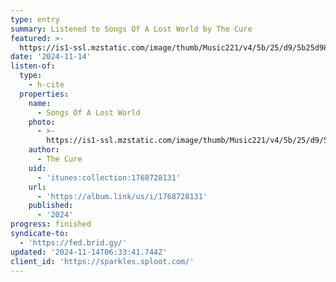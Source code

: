 ```yaml
---
type: entry
summary: Listened to Songs Of A Lost World by The Cure
featured: >-
  https://is1-ssl.mzstatic.com/image/thumb/Music221/v4/5b/25/d9/5b25d98e-3734-a7fd-c198-69ffd088d10f/24UMGIM94240.rgb.jpg/100x100bb.jpg
date: '2024-11-14'
listen-of:
  type:
    - h-cite
  properties:
    name:
      - Songs Of A Lost World
    photo:
      - >-
        https://is1-ssl.mzstatic.com/image/thumb/Music221/v4/5b/25/d9/5b25d98e-3734-a7fd-c198-69ffd088d10f/24UMGIM94240.rgb.jpg/100x100bb.jpg
    author:
      - The Cure
    uid:
      - 'itunes:collection:1768728131'
    url:
      - 'https://album.link/us/i/1768728131'
    published:
      - '2024'
progress: finished
syndicate-to:
  - 'https://fed.brid.gy/'
updated: '2024-11-14T06:33:41.744Z'
client_id: 'https://sparkles.sploot.com/'
---
```


